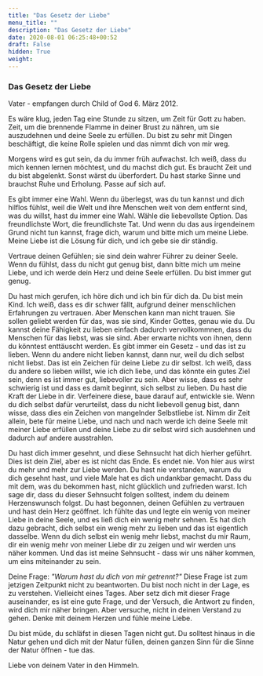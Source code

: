 ```yaml
---
title: "Das Gesetz der Liebe"
menu_title: ""
description: "Das Gesetz der Liebe"
date: 2020-08-01 06:25:48+00:52
draft: False
hidden: True
weight:
---
```

### Das Gesetz der Liebe

Vater - empfangen durch Child of God 6. März 2012.

Es wäre klug, jeden Tag eine Stunde zu sitzen, um Zeit für Gott zu haben. Zeit, um die brennende Flamme in deiner Brust zu nähren, um sie auszudehnen und deine Seele zu erfüllen. Du bist zu sehr mit Dingen beschäftigt, die keine Rolle spielen und das nimmt dich von mir weg.

Morgens wird es gut sein, da du immer früh aufwachst. Ich weiß, dass du mich kennen lernen möchtest, und du machst dich gut. Es braucht Zeit und du bist abgelenkt. Sonst wärst du überfordert. Du hast starke Sinne und brauchst Ruhe und Erholung. Passe auf sich auf.

Es gibt immer eine Wahl. Wenn du überlegst, was du tun kannst und dich hilflos fühlst, weil die Welt und ihre Menschen weit von dem entfernt sind, was du willst, hast du immer eine Wahl. Wähle die liebevollste Option. Das freundlichste Wort, die freundlichste Tat. Und wenn du das aus irgendeinem Grund nicht tun kannst, frage dich, warum und bitte mich um meine Liebe. Meine Liebe ist die Lösung für dich, und ich gebe sie dir ständig.

Vertraue deinen Gefühlen; sie sind dein wahrer Führer zu deiner Seele. Wenn du fühlst, dass du nicht gut genug bist, dann bitte mich um meine Liebe, und ich werde dein Herz und deine Seele erfüllen. Du bist immer gut genug.

Du hast mich gerufen, ich höre dich und ich bin für dich da. Du bist mein Kind. Ich weiß, dass es dir schwer fällt, aufgrund deiner menschlichen Erfahrungen zu vertrauen. Aber Menschen kann man nicht trauen. Sie sollen geliebt werden für das, was sie sind, Kinder Gottes, genau wie du. Du kannst deine Fähigkeit zu lieben einfach dadurch vervollkommnen, dass du Menschen für das liebst, was sie sind. Aber erwarte nichts von ihnen, denn du könntest enttäuscht werden. Es gibt immer ein Gesetz - und das ist zu lieben. Wenn du andere nicht lieben kannst, dann nur, weil du dich selbst nicht liebst. Das ist ein Zeichen für deine Liebe zu dir selbst. Ich weiß, dass du andere so lieben willst, wie ich dich liebe, und das könnte ein gutes Ziel sein, denn es ist immer gut, liebevoller zu sein. Aber wisse, dass es sehr schwierig ist und dass es damit beginnt, sich selbst zu lieben. Du hast die Kraft der Liebe in dir. Verfeinere diese, baue darauf auf, entwickle sie. Wenn du dich selbst dafür verurteilst, dass du nicht liebevoll genug bist, dann wisse, dass dies ein Zeichen von mangelnder Selbstliebe ist. Nimm dir Zeit allein, bete für meine Liebe, und nach und nach werde ich deine Seele mit meiner Liebe erfüllen und deine Liebe zu dir selbst wird sich ausdehnen und dadurch auf andere ausstrahlen.

Du hast dich immer gesehnt, und diese Sehnsucht hat dich hierher geführt. Dies ist dein Ziel, aber es ist nicht das Ende. Es endet nie. Von hier aus wirst du mehr und mehr zur Liebe werden. Du hast nie verstanden, warum du dich gesehnt hast, und viele Male hat es dich undankbar gemacht. Dass du mit dem, was du bekommen hast, nicht glücklich und zufrieden warst. Ich sage dir, dass du dieser Sehnsucht folgen solltest, indem du deinem Herzenswunsch folgst. Du hast begonnen, deinen Gefühlen zu vertrauen und hast dein Herz geöffnet. Ich fühlte das und legte ein wenig von meiner Liebe in deine Seele, und es ließ dich ein wenig mehr sehnen. Es hat dich dazu gebracht, dich selbst ein wenig mehr zu lieben und das ist eigentlich dasselbe. Wenn du dich selbst ein wenig mehr liebst, machst du mir Raum, dir ein wenig mehr von meiner Liebe dir zu zeigen und wir werden uns näher kommen. Und das ist meine Sehnsucht - dass wir uns näher kommen, um eins miteinander zu sein.

Deine Frage: *"Warum hast du dich von mir getrennt?"* Diese Frage ist zum jetzigen Zeitpunkt nicht zu beantworten. Du bist noch nicht in der Lage, es zu verstehen. Vielleicht eines Tages. Aber setz dich mit dieser Frage auseinander, es ist eine gute Frage, und der Versuch, die Antwort zu finden, wird dich mir näher bringen. Aber versuche, nicht in deinen Verstand zu gehen. Denke mit deinem Herzen und fühle meine Liebe.

Du bist müde, du schläfst in diesen Tagen nicht gut. Du solltest hinaus in die Natur gehen und dich mit der Natur füllen, deinen ganzen Sinn für die Sinne der Natur öffnen - tue das.

Liebe von deinem Vater in den Himmeln.
